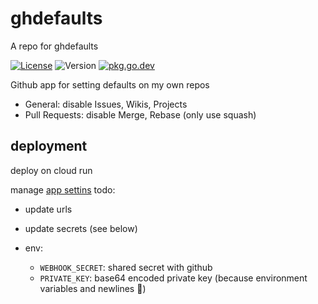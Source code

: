 # ghdefaults

A repo for ghdefaults

[![License](https://img.shields.io/github/license/seankhliao/ghdefaults.svg?style=flat-square)](LICENSE)
![Version](https://img.shields.io/github/v/tag/seankhliao/ghdefaults?sort=semver&style=flat-square)
[![pkg.go.dev](http://img.shields.io/badge/godoc-reference-blue.svg?style=flat-square)](https://pkg.go.dev/go.seankhliao.com/ghdefaults)

Github app for setting defaults on my own repos

- General: disable Issues, Wikis, Projects
- Pull Requests: disable Merge, Rebase (only use squash)

## deployment

deploy on cloud run

manage [app settins](https://github.com/settings/apps/gh-defaults)
todo:

- update urls
- update secrets (see below)

- env:
  - `WEBHOOK_SECRET`: shared secret with github
  - `PRIVATE_KEY`: base64 encoded private key (because environment variables and newlines :shrug:)
